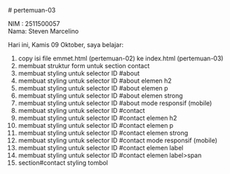 # pertemuan-03

NIM : 2511500057<br>
Nama: Steven Marcelino<br>

Hari ini, Kamis 09 Oktober, saya belajar:
<ol>
  <li>copy isi file emmet.html (pertemuan-02) ke index.html (pertemuan-03)</li>
  <li>membuat struktur form untuk section contact</li>
  <li>membuat styling untuk selector ID #about</li>
  <li>membuat styling untuk selector ID #about elemen h2</li>
  <li>membuat styling untuk selector ID #about elemen p</li>
  <li>membuat styling untuk selector ID #about elemen strong</li>
  <li>membuat styling untuk selector ID #about mode responsif (mobile)</li>
  <li>membuat styling untuk selector ID #contact</li>
  <li>membuat styling untuk selector ID #contact elemen h2</li>
  <li>membuat styling untuk selector ID #contact elemen p</li>
  <li>membuat styling untuk selector ID #contact elemen strong</li>
  <li>membuat styling untuk selector ID #contact mode responsif (mobile)</li>
  <li>membuat styling untuk selector ID #contact elemen label</li>
  <li>membuat styling untuk selector ID #contact elemen label>span</li>
  <li>section#contact styling tombol</li>
</ol>